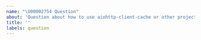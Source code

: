 ```yaml
---
name: "\U00002754 Question"
about: 'Question about how to use aiohttp-client-cache or other project details'
title: ''
labels: question
---
```

